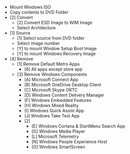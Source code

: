 * Mount Windows ISO
* Copy contents to DVD Folder
* [2] Convert 
  * [2] Convert ESD Image to WIM Image
  * Select Architecture
* [1] Source
  * [1] Select source from DVD folder
  * Select image number
  * [Y] to mount Window Setup Boot Image
  * [Y] to mount Windows Recovery Image
* [4] Remove 
  * [1] Remove Default Metro Apps 
    * [6] All apps except store app
  * [3] Remove Windows Components
    * [A]   Microsoft Connect App
    * [B]   Microsoft OneDrive Desktop Client
    * [C]   Microsoft Skype ORTC
    * [D]   Windows Content Delivery Manager
    * [F]   Windows Embedded Features
    * [H]   Windows Mixed Reality
    * [I]   Windows Quick Assist App
    * [J]   Windows Take Test App
    * [2]
      * [E]   Windows Cortana & StartMenu Search App
      * [G]   Windows Media Player
      * [L]   Microsoft Telemetry
      * [N]   Windows People Experience Host
      * [O]   Windows SmartScreen
